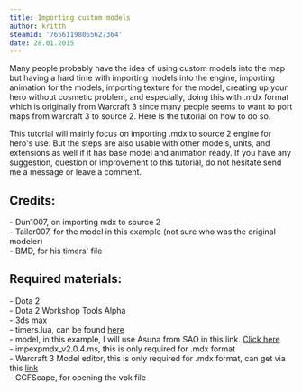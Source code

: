 ```yaml
---
title: Importing custom models
author: kritth
steamId: '76561198055627364'
date: 28.01.2015
---
```


<p>Many people probably have the idea of using custom models into the map but having a hard time with importing models into the engine, importing animation for the models, importing texture for the model, creating up your hero without cosmetic problem, and especially, doing this with .mdx format which is originally from Warcraft 3 since many people seems to want to port maps from warcraft 3 to source 2. Here is the tutorial on how to do so.</p>
<p>This tutorial will mainly focus on importing .mdx to source 2 engine for hero's use. But the steps are also usable with other models, units, and extensions as well if it has base model and animation ready. If you have any suggestion, question or improvement to this tutorial, do not hesitate send me a message or leave a comment.</p>
<h2>Credits:</h2>
<p>- Dun1007, on importing mdx to source 2<br />
- Tailer007, for the model in this example (not sure who was the original modeler)<br />
- BMD, for his timers' file</p>

<h2>Required materials:</h2>
<p>- Dota 2<br />
- Dota 2 Workshop Tools Alpha<br />
- 3ds max<br />
- timers.lua, can be found <a href="https://github.com/bmddota/barebones/blob/source2/game/dota_addons/barebones/scripts/vscripts/timers.lua">here</a><br />
- model, in this example, I will use Asuna from SAO in this link. <a href = "http://api.viglink.com/api/click?format=go&jsonp=vglnk_14224047875778&drKey=1082&libId=fca55403-b124-4a6f-b0f3-ffaf43c9ed30&loc=http%3A%2F%2Fchaosrealm.info%2Ftopic%2F10759280%2F5%2F&v=1&out=http%3A%2F%2Fz5.ifrm.com%2F30005%2F144%2F0%2Fp1230621%2FAsunaV1.rar&ref=http%3A%2F%2Fchaosrealm.info%2Ftopic%2F10759280%2F4%2F&title=Tailer%27s%20Tailored%20Models&txt=%3Cimg%20src%3D%22http%3A%2F%2Fz5.ifrm.com%2F30005%2F144%2F0%2Fp1232295%2Fdl_but.png%22%20alt%3D%22Attachments%3A%22%3E%20AsunaV1.rar%20(146.95%20KB)">Click here</a><br />
- impexpmdx_v2.0.4.ms, this is only required for .mdx format<br />
- Warcraft 3 Model editor, this is only required for .mdx format, can get via this <a href = "http://www.hiveworkshop.com/forums/tools-560/war3-model-editor-62876/">link</a><br />
- GCFScape, for opening the vpk file</p>
